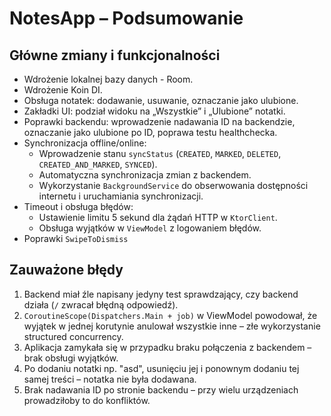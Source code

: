 # NotesApp – Podsumowanie

## Główne zmiany i funkcjonalności

- Wdrożenie lokalnej bazy danych - Room.
- Wdrożenie Koin DI.
- Obsługa notatek: dodawanie, usuwanie, oznaczanie jako ulubione.
- Zakładki UI: podział widoku na „Wszystkie” i „Ulubione” notatki.
- Poprawki backendu: wprowadzenie nadawania ID na backendzie, oznaczanie jako ulubione po ID, poprawa testu healthchecka.
- Synchronizacja offline/online:
  - Wprowadzenie stanu `syncStatus` (`CREATED`, `MARKED`, `DELETED`, `CREATED_AND_MARKED`, `SYNCED`).
  - Automatyczna synchronizacja zmian z backendem.
  - Wykorzystanie `BackgroundService` do obserwowania dostępności internetu i uruchamiania synchronizacji.
- Timeout i obsługa błędów:
  - Ustawienie limitu 5 sekund dla żądań HTTP w `KtorClient`.
  - Obsługa wyjątków w `ViewModel` z logowaniem błędów.
- Poprawki `SwipeToDismiss`

## Zauważone błędy

1. Backend miał źle napisany jedyny test sprawdzający, czy backend działa (`/` zwracał błędną odpowiedź).
2. `CoroutineScope(Dispatchers.Main + job)` w ViewModel powodował, że wyjątek w jednej korutynie anulował wszystkie inne – złe wykorzystanie structured concurrency.
3. Aplikacja zamykała się w przypadku braku połączenia z backendem – brak obsługi wyjątków.
4. Po dodaniu notatki np. "asd", usunięciu jej i ponownym dodaniu tej samej treści – notatka nie była dodawana.
5. Brak nadawania ID po stronie backendu – przy wielu urządzeniach prowadziłoby to do konfliktów.
